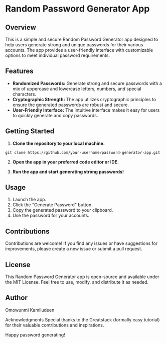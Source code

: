 # Random Password Generator App
## Overview
This is a simple and secure Random Password Generator app designed to help users generate strong and unique passwords for their various accounts. The app provides a user-friendly interface with customizable options to meet individual password requirements.

## Features
- **Randomized Passwords:** Generate strong and secure passwords with a mix of uppercase and lowercase letters, numbers, and special characters.
- **Cryptographic Strength:** The app utilizes cryptographic principles to ensure the generated passwords are robust and secure.
- **User-Friendly Interface:** The intuitive interface makes it easy for users to quickly generate and copy passwords.

## Getting Started
1. __Clone the repository to your local machine.__
```
git clone https://github.com/your-username/password-generator-app.git
```
2. __Open the app in your preferred code editor or IDE.__

3. __Run the app and start generating strong passwords!__

## Usage
1. Launch the app.
2. Click the "Generate Password" button.
3. Copy the generated password to your clipboard.
4. Use the password for your accounts.

## Contributions
Contributions are welcome! If you find any issues or have suggestions for improvements, please create a new issue or submit a pull request.

## License
This Random Password Generator app is open-source and available under the MIT License. Feel free to use, modify, and distribute it as needed.

## Author
Omowunmi Kamiludeen

Acknowledgments
Special thanks to the Greatstack (formally easy tutorial) for their valuable contributions and inspirations.

Happy password generating!
